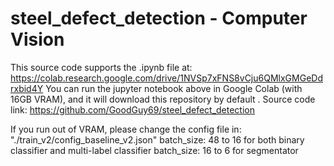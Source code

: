 # steel_defect_detection - Computer Vision 

This source code supports the .ipynb file at: https://colab.research.google.com/drive/1NVSp7xFNS8vCju6QMlxGMGeDdrxbid4Y
You can run the jupyter notebook above in Google Colab (with 16GB VRAM), and it will download this repository by default
.
Source code link: https://github.com/GoodGuy69/steel_defect_detection

If you run out of VRAM, please change the config file in: "./train_v2/config_baseline_v2.json" 
batch_size: 48 to 16 for both binary classifier and multi-label classifier
batch_size: 16 to 6 for segmentator

